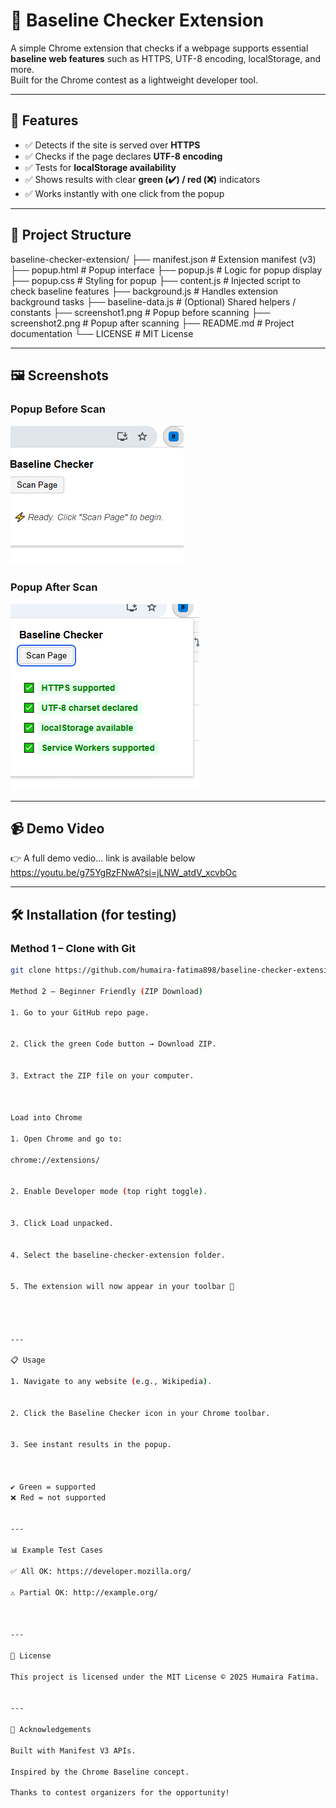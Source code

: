 # 🔎 Baseline Checker Extension

A simple Chrome extension that checks if a webpage supports essential **baseline web features** such as HTTPS, UTF-8 encoding, localStorage, and more.  
Built for the Chrome contest as a lightweight developer tool.

---

## 🚀 Features

- ✅ Detects if the site is served over **HTTPS**  
- ✅ Checks if the page declares **UTF-8 encoding**  
- ✅ Tests for **localStorage availability**  
- ✅ Shows results with clear **green (✔️) / red (❌)** indicators  
- ✅ Works instantly with one click from the popup  

---

## 📂 Project Structure

baseline-checker-extension/ ├── manifest.json         # Extension manifest (v3) ├── popup.html            # Popup interface ├── popup.js              # Logic for popup display ├── popup.css             # Styling for popup ├── content.js            # Injected script to check baseline features ├── background.js         # Handles extension background tasks ├── baseline-data.js      # (Optional) Shared helpers / constants ├── screenshot1.png       # Popup before scanning ├── screenshot2.png       # Popup after scanning ├── README.md             # Project documentation └── LICENSE               # MIT License

---

## 🖼️ Screenshots

### Popup Before Scan
![Popup Before Scan](screenshot1.png)

### Popup After Scan
![Popup After Scan](screenshot2.png)

---

## 📹 Demo Video

👉 A full demo vedio... link is available below 
https://youtu.be/g75YgRzFNwA?si=jLNW_atdV_xcvbOc

---

## 🛠️ Installation (for testing)

### Method 1 – Clone with Git
```bash
git clone https://github.com/humaira-fatima898/baseline-checker-extension.git

Method 2 – Beginner Friendly (ZIP Download)

1. Go to your GitHub repo page.


2. Click the green Code button → Download ZIP.


3. Extract the ZIP file on your computer.



Load into Chrome

1. Open Chrome and go to:

chrome://extensions/


2. Enable Developer mode (top right toggle).


3. Click Load unpacked.


4. Select the baseline-checker-extension folder.


5. The extension will now appear in your toolbar 🎉




---

📋 Usage

1. Navigate to any website (e.g., Wikipedia).


2. Click the Baseline Checker icon in your Chrome toolbar.


3. See instant results in the popup.



✔️ Green = supported
❌ Red = not supported


---

📊 Example Test Cases

✅ All OK: https://developer.mozilla.org/

⚠️ Partial OK: http://example.org/



---

📄 License

This project is licensed under the MIT License © 2025 Humaira Fatima.


---

🙌 Acknowledgements

Built with Manifest V3 APIs.

Inspired by the Chrome Baseline concept.

Thanks to contest organizers for the opportunity!
